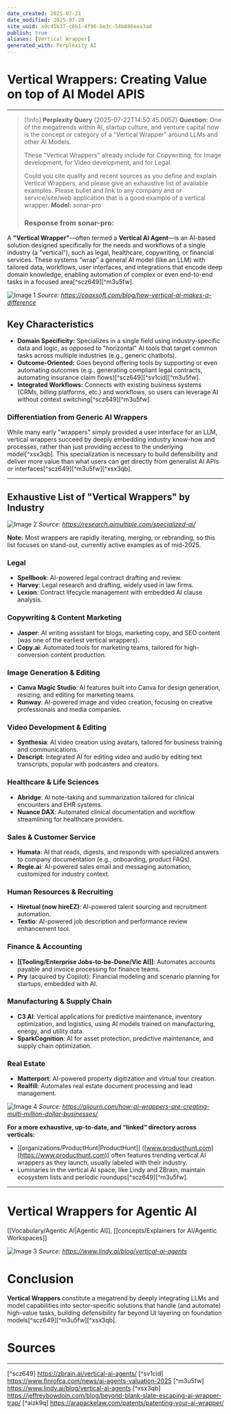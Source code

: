 ```yaml
---
date_created: 2025-07-21
date_modified: 2025-07-28
site_uuid: a9c45b37-c8b1-4f96-be3c-54b886eea3ad
publish: true
aliases: [Vertical Wrapper]
generated_with: Perplexity AI
---
```

# Vertical Wrappers: Creating Value on top of AI Model APIS
***
> [!info] **Perplexity Query** (2025-07-22T14:50:45.005Z)
> **Question:**
> One of the megatrends within AI, startup culture, and venture capital now is the concept or category of a "Vertical Wrapper" around LLMs and other AI Models.
> 
> These "Vertical Wrappers" already include for Copywriting, for Image development, for Video development, and for Legal.  
> 
> Could you cite quality and recent sources as you define and explain Vertical Wrappers, and please give an exhaustive list of available examples.  Please bullet and link to any company and or service/site/web application that is a good example of a vertical wrapper.
> **Model:** sonar-pro
> 
> ### **Response from sonar-pro**:

A **"Vertical Wrapper"**—often termed a **Vertical AI Agent**—is an AI-based solution designed specifically for the needs and workflows of a single industry (a "vertical"), such as legal, healthcare, copywriting, or financial services. These systems “wrap” a general AI model (like an LLM) with tailored data, workflows, user interfaces, and integrations that encode deep domain knowledge, enabling automation of complex or even end-to-end tasks in a focused area[^scz649][^m3u5fw].

![Image 1](https://cdn.prod.website-files.com/60100d26d33c7cce48258afd/6797e02359ecda8d1970de4d_6797dcaa3f7aebdb3e9573b5_3.jpeg)
*Source: https://coaxsoft.com/blog/how-vertical-ai-makes-a-difference*
## Key Characteristics

- **Domain Specificity:** Specializes in a single field using industry-specific data and logic, as opposed to "horizontal" AI tools that target common tasks across multiple industries (e.g., generic chatbots).
- **Outcome-Oriented:** Goes beyond offering tools by supporting or even automating outcomes (e.g., generating compliant legal contracts, automating insurance claim flows)[^scz649][^sv1cid][^m3u5fw].
- **Integrated Workflows:** Connects with existing business systems (CRMs, billing platforms, etc.) and workflows, so users can leverage AI without context switching[^scz649][^m3u5fw].

### Differentiation from Generic AI Wrappers

While many early "wrappers" simply provided a user interface for an LLM, vertical wrappers succeed by deeply embedding industry know-how and processes, rather than just providing access to the underlying model[^xsx3qb]. This specialization is necessary to build defensibility and deliver more value than what users can get directly from generalist AI APIs or interfaces[^scz649][^m3u5fw][^xsx3qb].

---

## Exhaustive List of "Vertical Wrappers" by Industry


![Image 2](https://research.aimultiple.com/wp-content/uploads/2023/07/Specialized-AI.png)
*Source: https://research.aimultiple.com/specialized-ai/*

**Note:** Most wrappers are rapidly iterating, merging, or rebranding, so this list focuses on stand-out, currently active examples as of mid-2025.

### Legal

- **Spellbook**: AI-powered legal contract drafting and review.
- **Harvey**: Legal research and drafting, widely used in law firms.
- **Lexion**: Contract lifecycle management with embedded AI clause analysis.

### Copywriting & Content Marketing

- **Jasper**: AI writing assistant for blogs, marketing copy, and SEO content (was one of the earliest vertical wrappers).
- **Copy.ai**: Automated tools for marketing teams, tailored for high-conversion content production.

### Image Generation & Editing

- **Canva Magic Studio**: AI features built into Canva for design generation, resizing, and editing for marketing teams.
- **Runway**: AI-powered image and video creation, focusing on creative professionals and media companies.

### Video Development & Editing

- **Synthesia**: AI video creation using avatars, tailored for business training and communications.
- **Descript**: Integrated AI for editing video and audio by editing text transcripts, popular with podcasters and creators.

### Healthcare & Life Sciences

- **Abridge**: AI note-taking and summarization tailored for clinical encounters and EHR systems.
- **Nuance DAX**: Automated clinical documentation and workflow streamlining for healthcare providers.

### Sales & Customer Service

- **Humata**: AI that reads, digests, and responds with specialized answers to company documentation (e.g., onboarding, product FAQs).
- **Regie.ai**: AI-powered sales email and messaging automation, customized for industry context.

### Human Resources & Recruiting

- **Hiretual (now hireEZ)**: AI-powered talent sourcing and recruitment automation.
- **Textio**: AI-powered job description and performance review enhancement tool.

### Finance & Accounting

- **[[Tooling/Enterprise Jobs-to-be-Done/Vic AI]]**: Automates accounts payable and invoice processing for finance teams.
- **Pry** (acquired by Copilot): Financial modeling and scenario planning for startups, embedded with AI.

### Manufacturing & Supply Chain

- **C3 AI**: Vertical applications for predictive maintenance, inventory optimization, and logistics, using AI models trained on manufacturing, energy, and utility data.
- **SparkCognition**: AI for asset protection, predictive maintenance, and supply chain optimization.

### Real Estate

- **Matterport**: AI-powered property digitization and virtual tour creation.
- **Realfill**: Automates real estate document processing and lead management.


![Image 4](https://aijourn.com/wp-content/uploads/2025/03/unnamed-16-1024x512.png)
*Source: https://aijourn.com/how-ai-wrappers-are-creating-multi-million-dollar-businesses/*


**For a more exhaustive, up-to-date, and “linked” directory across verticals:**

- [[organizations/ProductHunt|ProductHunt]] ([www.producthunt.com](https://www.producthunt.com)) often features trending vertical AI wrappers as they launch, usually labeled with their industry.
- Luminaries in the vertical AI space, like Lindy and ZBrain, maintain ecosystem lists and periodic roundups[^scz649][^m3u5fw].

***
# Vertical Wrappers for Agentic AI
[[Vocabulary/Agentic AI|Agentic AI]], [[concepts/Explainers for AI/Agentic Workspaces]]


![Image 3](https://cdn.prod.website-files.com/6418bbd648ad4081cf60eb29/684c5b1a5e8c7155c0663ca6_clipboard-image-1749834507.png)
*Source: https://www.lindy.ai/blog/vertical-ai-agents*

# Conclusion
**Vertical Wrappers** constitute a megatrend by deeply integrating LLMs and model capabilities into sector-specific solutions that handle (and automate) high-value tasks, building defensibility far beyond UI layering on foundation models[^scz649][^m3u5fw][^xsx3qb].



# Sources
***
[^scz649] https://zbrain.ai/vertical-ai-agents/
[^sv1cid] https://www.finrofca.com/news/ai-agents-valuation-2025
[^m3u5fw] https://www.lindy.ai/blog/vertical-ai-agents
[^xsx3qb] https://jeffreybowdoin.com/blog/beyond-blank-slate-escaping-ai-wrapper-trap/
[^aizk9q] https://arapackelaw.com/patents/patenting-your-ai-wrapper/
